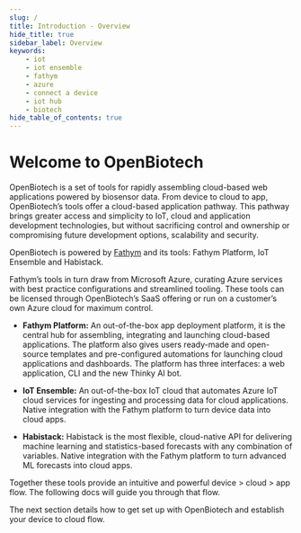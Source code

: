 ```yaml
---
slug: /
title: Introduction - Overview
hide_title: true
sidebar_label: Overview
keywords:
    - iot
    - iot ensemble
    - fathym
    - azure
    - connect a device
    - iot hub
    - biotech
hide_table_of_contents: true
---
```


# Welcome to OpenBiotech

OpenBiotech is a set of tools for rapidly assembling cloud-based web applications powered by biosensor data. From device to cloud to app, OpenBiotech’s tools offer a cloud-based application pathway. This pathway brings greater access and simplicity to IoT, cloud and application development technologies, but without sacrificing control and ownership or compromising future development options, scalability and security. 

OpenBiotech is powered by [Fathym](https://www.fathym.com) and its tools: Fathym Platform, IoT Ensemble and Habistack. 

Fathym’s tools in turn draw from Microsoft Azure, curating Azure services with best practice configurations and streamlined tooling. These tools can be licensed through OpenBiotech’s SaaS offering or run on a customer’s own Azure cloud for maximum control. 

- **Fathym Platform:** An out-of-the-box app deployment platform, it is the central hub for assembling, integrating and launching cloud-based applications. The platform also gives users ready-made and open-source templates and pre-configured automations for launching cloud applications and dashboards. The platform has three interfaces: a web application, CLI and the new Thinky AI bot. 

- **IoT Ensemble:** An out-of-the-box IoT cloud that automates Azure IoT cloud services for ingesting and processing data for cloud applications. Native integration with the Fathym platform to turn device data into cloud apps. 

- **Habistack:** Habistack is the most flexible, cloud-native API for delivering machine learning and statistics-based forecasts with any combination of variables. Native integration with the Fathym platform to turn advanced ML forecasts into cloud apps. 

Together these tools provide an intuitive and powerful device > cloud > app flow. The following docs will guide you through that flow. 

The next section details how to get set up with OpenBiotech and establish your device to cloud flow. 